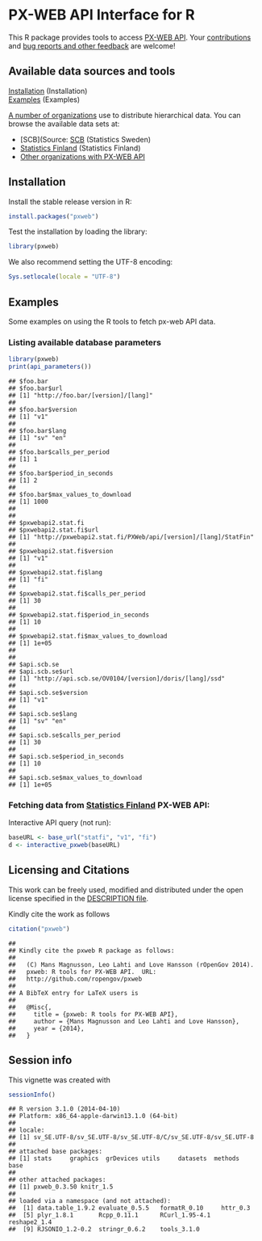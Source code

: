 <!--
%\VignetteEngine{knitr::knitr}
%\VignetteIndexEntry{pxweb}
-->

PX-WEB API Interface for R
===========

This R package provides tools to access [PX-WEB
API](http://www.scb.se/Grupp/OmSCB/API/API-description.pdf). Your
[contributions](http://ropengov.github.com/contact.html) and [bug
reports and other feedback](https://github.com/ropengov/pxweb) are
welcome!


## Available data sources and tools

[Installation](#installation) (Installation)  
[Examples](#examples) (Examples)  

[A number of organizations](http://www.scb.se/sv_/PC-Axis/Programs/PX-Web/PX-Web-examples/) use to distribute hierarchical data. You can browse the available data sets at:

* [SCB](Source: [SCB](http://www.statistikdatabasen.scb.se/pxweb/en/ssd/) (Statistics Sweden)
* [Statistics Finland](http://tilastokeskus.fi/til/aihealuejako.html) (Statistics Finland)
* [Other organizations with PX-WEB API](http://www.scb.se/sv_/PC-Axis/Programs/PX-Web/PX-Web-examples/)

## <a name="installation"></a>Installation

Install the stable release version in R:


```r
install.packages("pxweb")
```


Test the installation by loading the library:


```r
library(pxweb)
```


We also recommend setting the UTF-8 encoding:


```r
Sys.setlocale(locale = "UTF-8")
```


## <a name="examples"></a>Examples

Some examples on using the R tools to fetch px-web API data.

### Listing available database parameters


```r
library(pxweb)
print(api_parameters())
```

```
## $foo.bar
## $foo.bar$url
## [1] "http://foo.bar/[version]/[lang]"
## 
## $foo.bar$version
## [1] "v1"
## 
## $foo.bar$lang
## [1] "sv" "en"
## 
## $foo.bar$calls_per_period
## [1] 1
## 
## $foo.bar$period_in_seconds
## [1] 2
## 
## $foo.bar$max_values_to_download
## [1] 1000
## 
## 
## $pxwebapi2.stat.fi
## $pxwebapi2.stat.fi$url
## [1] "http://pxwebapi2.stat.fi/PXWeb/api/[version]/[lang]/StatFin"
## 
## $pxwebapi2.stat.fi$version
## [1] "v1"
## 
## $pxwebapi2.stat.fi$lang
## [1] "fi"
## 
## $pxwebapi2.stat.fi$calls_per_period
## [1] 30
## 
## $pxwebapi2.stat.fi$period_in_seconds
## [1] 10
## 
## $pxwebapi2.stat.fi$max_values_to_download
## [1] 1e+05
## 
## 
## $api.scb.se
## $api.scb.se$url
## [1] "http://api.scb.se/OV0104/[version]/doris/[lang]/ssd"
## 
## $api.scb.se$version
## [1] "v1"
## 
## $api.scb.se$lang
## [1] "sv" "en"
## 
## $api.scb.se$calls_per_period
## [1] 30
## 
## $api.scb.se$period_in_seconds
## [1] 10
## 
## $api.scb.se$max_values_to_download
## [1] 1e+05
```


### Fetching data from [Statistics Finland](http://www.stat.fi/org/avoindata/api.html) PX-WEB API:

Interactive API query (not run):


```r
baseURL <- base_url("statfi", "v1", "fi")
d <- interactive_pxweb(baseURL)
```



## Licensing and Citations

This work can be freely used, modified and distributed under the open license specified in the [DESCRIPTION file](https://github.com/rOpenGov/pxweb/blob/master/DESCRIPTION).

Kindly cite the work as follows


```r
citation("pxweb")
```

```
## 
## Kindly cite the pxweb R package as follows:
## 
##   (C) Mans Magnusson, Leo Lahti and Love Hansson (rOpenGov 2014).
##   pxweb: R tools for PX-WEB API.  URL:
##   http://github.com/ropengov/pxweb
## 
## A BibTeX entry for LaTeX users is
## 
##   @Misc{,
##     title = {pxweb: R tools for PX-WEB API},
##     author = {Mans Magnusson and Leo Lahti and Love Hansson},
##     year = {2014},
##   }
```


## Session info

This vignette was created with


```r
sessionInfo()
```

```
## R version 3.1.0 (2014-04-10)
## Platform: x86_64-apple-darwin13.1.0 (64-bit)
## 
## locale:
## [1] sv_SE.UTF-8/sv_SE.UTF-8/sv_SE.UTF-8/C/sv_SE.UTF-8/sv_SE.UTF-8
## 
## attached base packages:
## [1] stats     graphics  grDevices utils     datasets  methods   base     
## 
## other attached packages:
## [1] pxweb_0.3.50 knitr_1.5   
## 
## loaded via a namespace (and not attached):
##  [1] data.table_1.9.2 evaluate_0.5.5   formatR_0.10     httr_0.3        
##  [5] plyr_1.8.1       Rcpp_0.11.1      RCurl_1.95-4.1   reshape2_1.4    
##  [9] RJSONIO_1.2-0.2  stringr_0.6.2    tools_3.1.0
```





